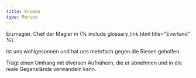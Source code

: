 ```yaml
---
title: Krowen
type: Person
---
```


Erzmagier. Chef der Magier in {% include glossary_link.html title="Everlund" %}.

Ist uns wohlgesonnen und hat uns mehrfach gegen die Riesen geholfen.

Trägt einen Umhang mit diversen Aufnähern, die er abnehmen und in die reale Gegenstände verwandeln
kann.
